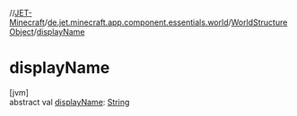 //[JET-Minecraft](../../../index.md)/[de.jet.minecraft.app.component.essentials.world](../index.md)/[WorldStructureObject](index.md)/[displayName](display-name.md)

# displayName

[jvm]\
abstract val [displayName](display-name.md): [String](https://kotlinlang.org/api/latest/jvm/stdlib/kotlin/-string/index.html)

